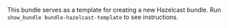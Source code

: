 This bundle serves as a template for creating a new Hazelcast bundle. Run `show_bundle bundle-hazelcast-template` to see instructions.
